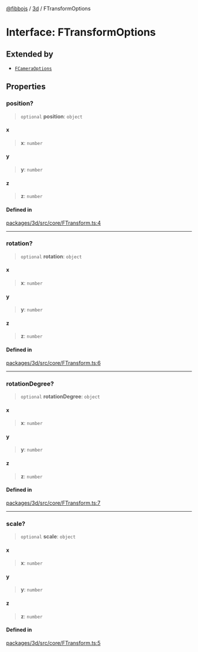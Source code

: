 [@fibbojs](/api/index) / [3d](/api/3d) / FTransformOptions

# Interface: FTransformOptions

## Extended by

- [`FCameraOptions`](FCameraOptions.md)

## Properties

### position?

> `optional` **position**: `object`

#### x

> **x**: `number`

#### y

> **y**: `number`

#### z

> **z**: `number`

#### Defined in

[packages/3d/src/core/FTransform.ts:4](https://github.com/fibbojs/fibbo/blob/ca6e10de1cfed8b8d44a28a82c206333ede11c84/packages/3d/src/core/FTransform.ts#L4)

***

### rotation?

> `optional` **rotation**: `object`

#### x

> **x**: `number`

#### y

> **y**: `number`

#### z

> **z**: `number`

#### Defined in

[packages/3d/src/core/FTransform.ts:6](https://github.com/fibbojs/fibbo/blob/ca6e10de1cfed8b8d44a28a82c206333ede11c84/packages/3d/src/core/FTransform.ts#L6)

***

### rotationDegree?

> `optional` **rotationDegree**: `object`

#### x

> **x**: `number`

#### y

> **y**: `number`

#### z

> **z**: `number`

#### Defined in

[packages/3d/src/core/FTransform.ts:7](https://github.com/fibbojs/fibbo/blob/ca6e10de1cfed8b8d44a28a82c206333ede11c84/packages/3d/src/core/FTransform.ts#L7)

***

### scale?

> `optional` **scale**: `object`

#### x

> **x**: `number`

#### y

> **y**: `number`

#### z

> **z**: `number`

#### Defined in

[packages/3d/src/core/FTransform.ts:5](https://github.com/fibbojs/fibbo/blob/ca6e10de1cfed8b8d44a28a82c206333ede11c84/packages/3d/src/core/FTransform.ts#L5)
